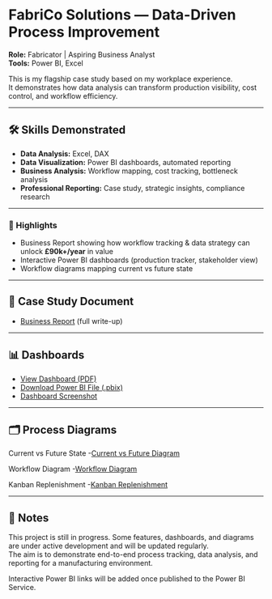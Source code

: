 # FabriCo Solutions — Data-Driven Process Improvement

**Role:** Fabricator | Aspiring Business Analyst  
**Tools:** Power BI, Excel  

This is my flagship case study based on my workplace experience.  
It demonstrates how data analysis can transform production visibility, cost control, and workflow efficiency.

---

## 🛠 Skills Demonstrated  
- **Data Analysis:** Excel, DAX  
- **Data Visualization:** Power BI dashboards, automated reporting  
- **Business Analysis:** Workflow mapping, cost tracking, bottleneck analysis  
- **Professional Reporting:** Case study, strategic insights, compliance research

---

### 🚀 Highlights  
- Business Report showing how workflow tracking & data strategy can unlock **£90k+/year** in value  
- Interactive Power BI dashboards (production tracker, stakeholder view)   
- Workflow diagrams mapping current vs future state
  
---

## 📄 Case Study Document
- [Business Report](Business_report_v2.pdf) (full write-up)

---

## 📊 Dashboards
- [View Dashboard (PDF)](case-study-fabrico/company_production_tracker.pdf)  
- [Download Power BI File (.pbix)](case-study-fabrico/dashboard_stakeholder.pbix) 
- [Dashboard Screenshot](productiontracker_fabrico_ss.png) 

---
  
## 🗂️ Process Diagrams
Current vs Future State
-[Current vs Future Diagram](current_vs_future_diagram_v5.drawio.png) 

Workflow Diagram
-[Workflow Diagram](worflow_diagram_v6.drawio.png)

Kanban Replenishment
-[Kanban Replenishment](kanban_replenishment_flow_v2.drawio.png)

---


## 🔗 Notes
This project is still in progress. Some features, dashboards, and diagrams are under active development and will be updated regularly.  
The aim is to demonstrate end-to-end process tracking, data analysis, and reporting for a manufacturing environment.

Interactive Power BI links will be added once published to the Power BI Service.
